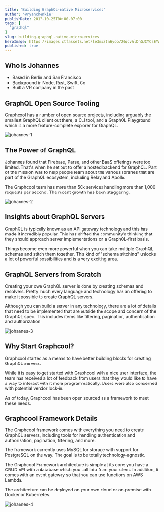 ```yaml
---
title: 'Building GraphQL-native Microservices'
author: '@ryanchenkie'
publishDate: 2017-10-25T00:00-07:00
tags: [
  "graphql"
]
slug: building-graphql-native-microservices
heroImage: https://images.ctfassets.net/le3mxztn6yoo/24qcvAlDhGUCYCsEYA4ooE/6ee1d9d9ca0feccb226777907f80bd20/Screen_Shot_2017-10-25_at_12.30.05_PM.png
published: true
---
```



## Who is Johannes
* Based in Berlin and San Francisco
* Background in Node, Rust, Swift, Go
* Built a VR company in the past

## GraphQL Open Source Tooling

Graphcool has a number of open source projects, including arguably the smallest GraphQL client out there, a CLI tool, and a GraphQL Playground which is a more feature-complete explorer for GraphQL.

![johannes-1](//images.contentful.com/le3mxztn6yoo/Tcscq3FBoOIiIG6gceosq/0d29545868e2f2b323f228c04cb557e2/johannes-1.png)

## The Power of GraphQL

Johannes found that Firebase, Parse, and other BaaS offerings were too limited. That's when he set out to offer a hosted backend for GraphQL. Part of the mission was to help people learn about the various libraries that are part of the GraphQL ecosystem, including Relay and Apollo.

The Graphcool team has more than 50k services handling more than 1,000 requests per second. The recent growth has been staggering.

 ![johannes-2](//images.contentful.com/le3mxztn6yoo/5H6tlkV13aeGiO4aO6Qgso/22a755815f37d707136125c3e5474bb3/johannes-2.png)

## Insights about GraphQL Servers

GraphQL is typically known as an API gateway technology and this has made it incredibly popular. This has shifted the community's thinking that they should approach server implementations on a GraphQL-first basis.

Things become even more powerful when you can take multiple GraphQL schemas and stitch them together. This kind of "schema stitching" unlocks a lot of powerful possibilities and is a very exciting area.

## GraphQL Servers from Scratch

Creating your own GraphQL server is done by creating schemas and resolvers. Pretty much every language and technology has an offering to make it possible to create GraphQL servers.

Although you can build a server in any technology, there are a lot of details that need to be implemented that are outside the scope and concern of the GraphQL spec. This includes items like filtering, pagination, authentication and authorization.

![johannes-3](//images.contentful.com/le3mxztn6yoo/3DS84KZshawUSg68K2Ikw/4592a9901a7c9b62f93bd3743020cfb9/johannes-3.png)

## Why Start Graphcool?

Graphcool started as a means to have better building blocks for creating GraphQL servers.

While it is easy to get started with Graphcool with a nice user interface, the team has received a lot of feedback from users that they would like to have a way to interact with it more programmatically. Users were also concerned with potential vendor lock-in.

As of today, Graphcool has been open sourced as a framework to meet these needs.

## Graphcool Framework Details

The Graphcool framework comes with everything you need to create GraphQL servers, including tools for handling authentication and authorization, pagination, filtering, and more.

The framework currently uses MySQL for storage with support for PostgreSQL on the way. The goal is to be totally technology-agnostic.

The Graphcool Framework architecture is simple at its core: you have a CRUD API with a database which you call into from your client. In addition, it comes with an event gateway so that you can use functions on AWS Lambda.

The architecture can be deployed on your own cloud or on-premise with Docker or Kubernetes.

![johannes-4](//images.contentful.com/le3mxztn6yoo/6iNXj0D4IMEwSAcw4sCwk2/221b9fa7e9be491e08551e4e541dac89/johannes-4.png)
